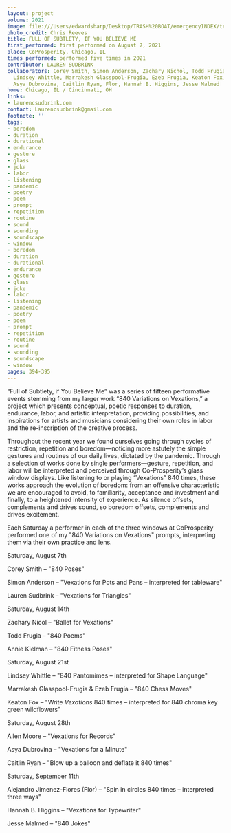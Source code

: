 ```yaml
---
layout: project
volume: 2021
image: file:///Users/edwardsharp/Desktop/TRASH%20BOAT/emergencyINDEX/ten_plus/guts/Links/1665451188258__Full_of_Subtlety__if_You_Believe_Me--Lauren_Sudbrink.jpg
photo_credit: Chris Reeves
title: FULL OF SUBTLETY, IF YOU BELIEVE ME
first_performed: first performed on August 7, 2021
place: CoProsperity, Chicago, IL
times_performed: performed five times in 2021
contributor: LAUREN SUDBRINK
collaborators: Corey Smith, Simon Anderson, Zachary Nichol, Todd Frugia, Annie Kielman,
  Lindsey Whittle, Marrakesh Glasspool-Frugia, Ezeb Frugia, Keaton Fox, Allen Moore,
  Asya Dubrovina, Caitlin Ryan, Flor, Hannah B. Higgins, Jesse Malmed
home: Chicago, IL / Cincinnati, OH
links:
- laurencsudbrink.com
contact: Laurencsudbrink@gmail.com
footnote: ''
tags:
- boredom
- duration
- durational
- endurance
- gesture
- glass
- joke
- labor
- listening
- pandemic
- poetry
- poem
- prompt
- repetition
- routine
- sound
- sounding
- soundscape
- window
- boredom
- duration
- durational
- endurance
- gesture
- glass
- joke
- labor
- listening
- pandemic
- poetry
- poem
- prompt
- repetition
- routine
- sound
- sounding
- soundscape
- window
pages: 394-395
---
```


“Full of Subtlety, if You Believe Me” was a series of fifteen performative events stemming from my larger work “840 Variations on Vexations,” a project which presents conceptual, poetic responses to duration, endurance, labor, and artistic interpretation, providing possibilities, and inspirations for artists and musicians considering their own roles in labor and the re-inscription of the creative process. 

Throughout the recent year we found ourselves going through cycles of restriction, repetition and boredom—noticing more astutely the simple gestures and routines of our daily lives, dictated by the pandemic. Through a selection of works done by single performers—gesture, repetition, and labor will be interpreted and perceived through Co-Prosperity’s glass window displays. Like listening to or playing “Vexations” 840 times, these works approach the evolution of boredom: from an offensive characteristic we are encouraged to avoid, to familiarity, acceptance and investment and finally, to a heightened intensity of experience. As silence offsets, complements and drives sound, so boredom offsets, complements and drives excitement. 

Each Saturday a performer in each of the three windows at CoProsperity performed one of my "840 Variations on Vexations" prompts, interpreting them via their own practice and lens.

<span class="bold">Saturday, August 7th</span>

Corey Smith – "840 Poses"

Simon Anderson – "Vexations for Pots and Pans – interpreted for tableware"

Lauren Sudbrink – "Vexations for Triangles"

<span class="bold">Saturday, August 14th</span>

Zachary Nicol – "Ballet for Vexations"

Todd Frugia – "840 Poems"

Annie Kielman – "840 Fitness Poses"

<span class="bold">Saturday, August 21st</span>

Lindsey Whittle – "840 Pantomimes – interpreted for Shape Language"

Marrakesh Glasspool-Frugia &amp; Ezeb Frugia – "840 Chess Moves"

Keaton Fox – "Write *Vexations* 840 times – interpreted for 840 chroma key green wildflowers"

<span class="bold">Saturday, August 28th</span>

Allen Moore – "Vexations for Records"

Asya Dubrovina – "Vexations for a Minute"

Caitlin Ryan – "Blow up a balloon and deflate it 840 times"

<span class="bold">Saturday, September 11th</span>

Alejandro Jimenez-Flores (Flor) – "Spin in circles 840 times – interpreted three ways"

Hannah B. Higgins – "Vexations for Typewriter"

Jesse Malmed – "840 Jokes"